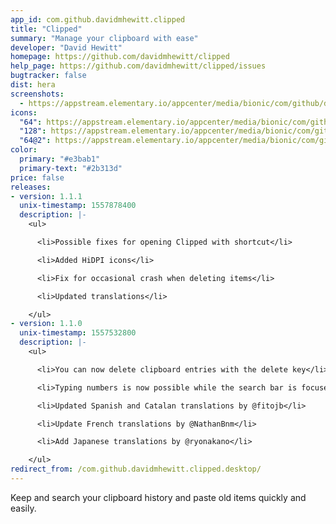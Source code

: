 ```yaml
---
app_id: com.github.davidmhewitt.clipped
title: "Clipped"
summary: "Manage your clipboard with ease"
developer: "David Hewitt"
homepage: https://github.com/davidmhewitt/clipped
help_page: https://github.com/davidmhewitt/clipped/issues
bugtracker: false
dist: hera
screenshots:
  - https://appstream.elementary.io/appcenter/media/bionic/com/github/davidmhewitt.clipped/1C8712DE837295E9F26275CD24BD99E6/screenshots/image-1_orig.png
icons:
  "64": https://appstream.elementary.io/appcenter/media/bionic/com/github/davidmhewitt.clipped/1C8712DE837295E9F26275CD24BD99E6/icons/64x64/com.github.davidmhewitt.clipped_com.github.davidmhewitt.clipped.png
  "128": https://appstream.elementary.io/appcenter/media/bionic/com/github/davidmhewitt.clipped/1C8712DE837295E9F26275CD24BD99E6/icons/128x128/com.github.davidmhewitt.clipped_com.github.davidmhewitt.clipped.png
  "64@2": https://appstream.elementary.io/appcenter/media/bionic/com/github/davidmhewitt.clipped/1C8712DE837295E9F26275CD24BD99E6/icons/64x64@2/com.github.davidmhewitt.clipped_com.github.davidmhewitt.clipped.png
color:
  primary: "#e3bab1"
  primary-text: "#2b313d"
price: false
releases:
- version: 1.1.1
  unix-timestamp: 1557878400
  description: |-
    <ul>

      <li>Possible fixes for opening Clipped with shortcut</li>

      <li>Added HiDPI icons</li>

      <li>Fix for occasional crash when deleting items</li>

      <li>Updated translations</li>

    </ul>
- version: 1.1.0
  unix-timestamp: 1557532800
  description: |-
    <ul>

      <li>You can now delete clipboard entries with the delete key</li>

      <li>Typing numbers is now possible while the search bar is focused</li>

      <li>Updated Spanish and Catalan translations by @fitojb</li>

      <li>Update French translations by @NathanBnm</li>

      <li>Add Japanese translations by @ryonakano</li>

    </ul>
redirect_from: /com.github.davidmhewitt.clipped.desktop/
---
```


<p>Keep and search your clipboard history and paste old items quickly and easily.</p>